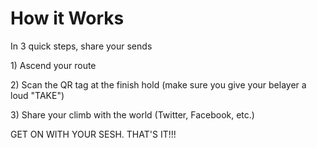 # How it Works

In 3 quick steps, share your sends

1\) Ascend your route

2\) Scan the QR tag at the finish hold \(make sure you give your belayer a loud "TAKE"\)

3\) Share your climb with the world \(Twitter, Facebook, etc.\)

GET ON WITH YOUR SESH. THAT'S IT!!!

